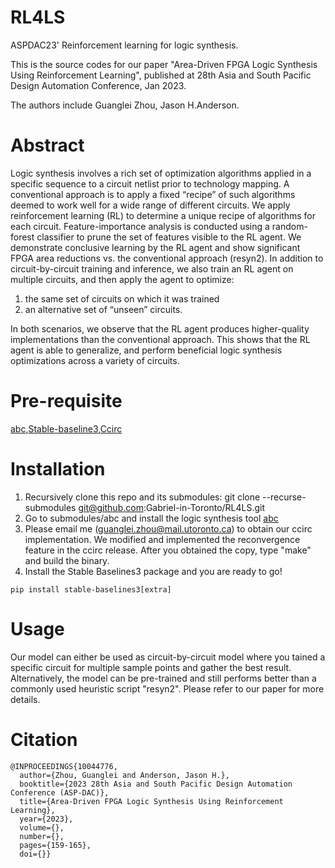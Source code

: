 # RL4LS
ASPDAC23' Reinforcement learning for logic synthesis.

This is the source codes for our paper "Area-Driven FPGA Logic Synthesis Using Reinforcement Learning", published at 28th  Asia and South Pacific Design Automation Conference, Jan 2023.

The authors include Guanglei Zhou, Jason H.Anderson.

# Abstract
Logic synthesis involves a rich set of optimization algorithms applied in a specific sequence to a circuit netlist prior to technology mapping. A conventional approach is to apply a fixed “recipe” of such algorithms deemed to work well for a wide range of different circuits. We apply reinforcement learning (RL) to determine a unique recipe of algorithms for each circuit. Feature-importance analysis is conducted using a random-forest classifier to prune the set of features visible to the RL agent. We demonstrate conclusive learning by the RL agent and show significant FPGA area reductions
vs. the conventional approach (resyn2). In addition to circuit-by-circuit training and inference, we also train an RL agent on multiple circuits, and then apply the agent to optimize: 
1) the same set of circuits on which it was trained
2) an alternative set of “unseen” circuits. 

In both scenarios, we observe that the RL agent produces higher-quality implementations than the conventional approach. This shows that the RL agent is able to generalize, and perform beneficial logic synthesis optimizations across a variety of circuits.

# Pre-requisite
[abc](https://github.com/berkeley-abc/abc),[Stable-baseline3](https://github.com/DLR-RM/stable-baselines3),[Ccirc](https://www.eecg.toronto.edu/~jayar/software/Cgen/Cgen.html)

# Installation
1. Recursively clone this repo and its submodules: git clone --recurse-submodules git@github.com:Gabriel-in-Toronto/RL4LS.git
2. Go to submodules/abc and install the logic synthesis tool [abc](https://github.com/berkeley-abc/abc)
3. Please email me (guanglei.zhou@mail.utoronto.ca) to obtain our ccirc implementation. We modified and implemented the reconvergence feature in the ccirc release. After you obtained the copy, type "make" and build the binary. 
4. Install the Stable Baselines3 package and you are ready to go!
```
pip install stable-baselines3[extra]
```

# Usage
Our model can either be used as circuit-by-circuit model where you tained a specific circuit for multiple sample points and gather the best result. Alternatively, the model can be pre-trained and still performs better than a commonly used heuristic script "resyn2". Please refer to our paper for more details. 

# Citation
```
@INPROCEEDINGS{10044776,
  author={Zhou, Guanglei and Anderson, Jason H.},
  booktitle={2023 28th Asia and South Pacific Design Automation Conference (ASP-DAC)}, 
  title={Area-Driven FPGA Logic Synthesis Using Reinforcement Learning}, 
  year={2023},
  volume={},
  number={},
  pages={159-165},
  doi={}}
  ```
